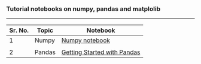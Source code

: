 ### Tutorial notebooks on numpy, pandas and matplolib

__________


| Sr. No. | Topic  | Notebook                                                                                                                                                               |
| ------- | ------ | ---------------------------------------------------------------------------------------------------------------------------------------------------------------------- |
| 1       | Numpy  | [Numpy notebook](https://nbviewer.jupyter.org/github/veb-101/Numpy-Pandas-Matplotlib-Tutorial/blob/master/numpy/Numpy%20basic%20tutorial.ipynb)                        |
|         |
| 2       | Pandas | [Getting Started with Pandas](https://nbviewer.jupyter.org/github/veb-101/Numpy-Pandas-Matplotlib-Tutorial/blob/master/pandas/Getting%20started%20with%20pandas.ipynb) |